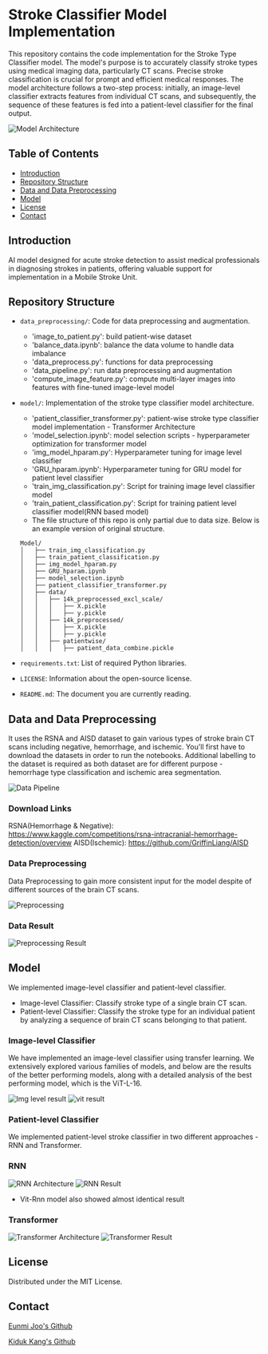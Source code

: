 # Stroke Classifier Model Implementation

This repository contains the code implementation for the Stroke Type Classifier model. The model's purpose is to accurately classify stroke types using medical imaging data, particularly CT scans. Precise stroke classification is crucial for prompt and efficient medical responses. The model architecture follows a two-step process: initially, an image-level classifier extracts features from individual CT scans, and subsequently, the sequence of these features is fed into a patient-level classifier for the final output.

![Model Architecture](./assets/model_architecture.png)

## Table of Contents

- [Introduction](#introduction)
- [Repository Structure](#repository-structure)
- [Data and Data Preprocessing](#data)
- [Model](#model)
- [License](#license)
- [Contact](#contact)

## <a name="introduction"></a>Introduction

AI model designed for acute stroke detection to assist medical professionals in diagnosing strokes in patients, offering valuable support for implementation in a Mobile Stroke Unit.

## <a name="repository-structure"></a>Repository Structure

- `data_preprocessing/`: Code for data preprocessing and augmentation.
	- 'image_to_patient.py': build patient-wise dataset
	- 'balance_data.ipynb': balance the data volume to handle data imbalance
	- 'data_preprocess.py': functions for data preprocessing
	- 'data_pipeline.py': run data preprocessing and augmentation
	- 'compute_image_feature.py': compute multi-layer images into features with fine-tuned image-level model
	
- `model/`: Implementation of the stroke type classifier model architecture.
	- 'patient_classifier_transformer.py': patient-wise stroke type classifier model implementation - Transformer Architecture
   	- 'model_selection.ipynb': model selection scripts - hyperparameter optimization for transformer model
	- 'img_model_hparam.py': Hyperparameter tuning for image level classifier
	- 'GRU_hparam.ipynb': Hyperparameter tuning for GRU model for patient level classifier
	- 'train_img_classification.py': Script for training image level classifier model
	- 'train_patient_classification.py': Script for training patient level classifier model(RNN based model)
	- The file structure of this repo is only partial due to data size. Below is an example version of original structure.
	```
	Model/
	│   ├── train_img_classification.py
	│   ├── train_patient_classification.py
	│   ├── img_model_hparam.py
	│   ├── GRU_hparam.ipynb
	│   ├── model_selection.ipynb
	│   ├── patient_classifier_transformer.py
	│   ├── data/
	│   │   ├── 14k_preprocessed_excl_scale/
	│   │   │   ├── X.pickle
	│   │   │   ├── y.pickle
	│   │   ├── 14k_preprocessed/
	│   │   │   ├── X.pickle
	│   │   │   ├── y.pickle
	│   │   ├── patientwise/
	│   │   │   ├── patient_data_combine.pickle	
	```


- `requirements.txt`: List of required Python libraries.
- `LICENSE`: Information about the open-source license.
- `README.md`: The document you are currently reading.

## <a name="data"></a>Data and Data Preprocessing

It uses the RSNA and AISD dataset to gain various types of stroke brain CT scans including negative, hemorrhage, and ischemic.
You'll first have to download the datasets in order to run the notebooks. Additional labelling to the dataset is required as both dataset are for different purpose - hemorrhage type classification and ischemic area segmentation.

![Data Pipeline](./assets/data_pipeline.png)

### Download Links

RSNA(Hemorrhage & Negative): https://www.kaggle.com/competitions/rsna-intracranial-hemorrhage-detection/overview
AISD(Ischemic): https://github.com/GriffinLiang/AISD

### Data Preprocessing

Data Preprocessing to gain more consistent input for the model despite of different sources of the brain CT scans.

![Preprocessing](./assets/preprocessing.png)

### Data Result

![Preprocessing Result](./assets/preprocessing_result.png)

## <a name="model"></a>Model

We implemented image-level classifier and patient-level classifier.

- Image-level Classifier: Classify stroke type of a single brain CT scan.
- Patient-level Classifier: Classify the stroke type for an individual patient by analyzing a sequence of brain CT scans belonging to that patient.

### Image-level Classifier
We have implemented an image-level classifier using transfer learning. We extensively explored various families of models, and below are the results of the better performing models, along with a detailed analysis of the best performing model, which is the ViT-L-16.

![Img level result](./assets/img_level_result.png)
![vit result](./assets/vit_result.png)
### Patient-level Classifier

We implemented patient-level stroke classifier in two different approaches - RNN and Transformer.

### RNN

![RNN Architecture](./assets/rnn_architecture.png)
![RNN Result](./assets/rnn_result.png)
- Vit-Rnn model also showed almost identical result
### Transformer

![Transformer Architecture](./assets/transformer_architecture.png)
![Transformer Result](./assets/transformer_result.png)

## <a name="license"></a>License
Distributed under the MIT License.

## <a name="contact"></a>Contact

[Eunmi Joo's Github](https://github.com/eunmi228)

[Kiduk Kang's Github](https://github.com/kdkangg)
